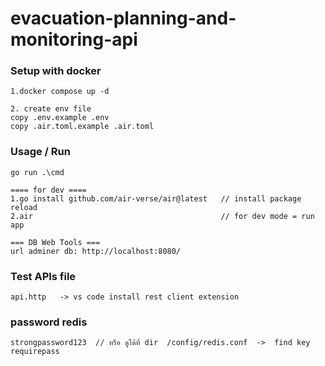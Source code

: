 ﻿# evacuation-planning-and-monitoring-api

### Setup with docker
```
1.docker compose up -d 
```
```
2. create env file 
copy .env.example .env
copy .air.toml.example .air.toml
```

### Usage / Run
```
go run .\cmd   
```
```
==== for dev ====
1.go install github.com/air-verse/air@latest   // install package reload
2.air                                          // for dev mode = run app  
```
```
=== DB Web Tools ===
url adminer db: http://localhost:8080/
```

### Test APIs file
```
api.http   -> vs code install rest client extension
```

### password redis
```
strongpassword123  // หรือ ดูได้ที่ dir  /config/redis.conf  ->  find key requirepass
```
